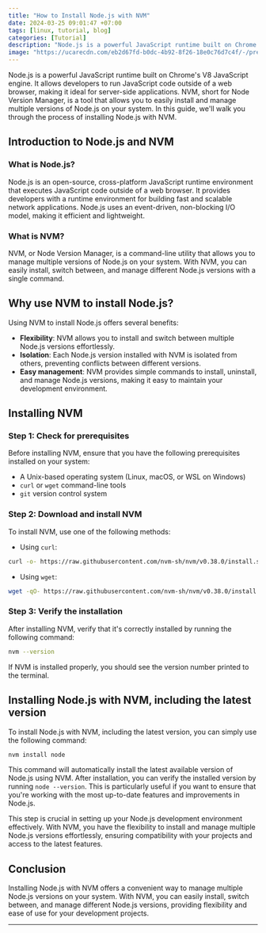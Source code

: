 ```yaml
---
title: "How to Install Node.js with NVM"
date: 2024-03-25 09:01:47 +07:00
tags: [linux, tutorial, blog]
categories: [Tutorial]
description: "Node.js is a powerful JavaScript runtime built on Chrome's V8 JavaScript engine. It allows developers to run JavaScript code outside of a web browser, making it ideal for server-side applications. NVM, short for Node Version Manager, is a tool that allows you to easily install and manage multiple versions of Node.js on your system. In this guide, we'll walk you through the process of installing Node.js with NVM."
image: "https://ucarecdn.com/eb2d67fd-b0dc-4b92-8f26-18e0c76d7c4f/-/preview/1000x420/"
---
```


Node.js is a powerful JavaScript runtime built on Chrome's V8 JavaScript engine. It allows developers to run JavaScript code outside of a web browser, making it ideal for server-side applications. NVM, short for Node Version Manager, is a tool that allows you to easily install and manage multiple versions of Node.js on your system. In this guide, we'll walk you through the process of installing Node.js with NVM.

## Introduction to Node.js and NVM

### What is Node.js?

Node.js is an open-source, cross-platform JavaScript runtime environment that executes JavaScript code outside of a web browser. It provides developers with a runtime environment for building fast and scalable network applications. Node.js uses an event-driven, non-blocking I/O model, making it efficient and lightweight.

### What is NVM?

NVM, or Node Version Manager, is a command-line utility that allows you to manage multiple versions of Node.js on your system. With NVM, you can easily install, switch between, and manage different Node.js versions with a single command.

## Why use NVM to install Node.js?

Using NVM to install Node.js offers several benefits:

- **Flexibility**: NVM allows you to install and switch between multiple Node.js versions effortlessly.
- **Isolation**: Each Node.js version installed with NVM is isolated from others, preventing conflicts between different versions.
- **Easy management**: NVM provides simple commands to install, uninstall, and manage Node.js versions, making it easy to maintain your development environment.

## Installing NVM

### Step 1: Check for prerequisites

Before installing NVM, ensure that you have the following prerequisites installed on your system:

- A Unix-based operating system (Linux, macOS, or WSL on Windows)
- `curl` or `wget` command-line tools
- `git` version control system

### Step 2: Download and install NVM

To install NVM, use one of the following methods:

- Using `curl`:

```bash
curl -o- https://raw.githubusercontent.com/nvm-sh/nvm/v0.38.0/install.sh | bash
```

- Using `wget`:

```bash
wget -qO- https://raw.githubusercontent.com/nvm-sh/nvm/v0.38.0/install.sh | bash
```

### Step 3: Verify the installation

After installing NVM, verify that it's correctly installed by running the following command:

```bash
nvm --version
```

If NVM is installed properly, you should see the version number printed to the terminal.

## Installing Node.js with NVM, including the latest version

To install Node.js with NVM, including the latest version, you can simply use the following command:

```bash
nvm install node
```

This command will automatically install the latest available version of Node.js using NVM. After installation, you can verify the installed version by running `node --version`. This is particularly useful if you want to ensure that you're working with the most up-to-date features and improvements in Node.js.

This step is crucial in setting up your Node.js development environment effectively. With NVM, you have the flexibility to install and manage multiple Node.js versions effortlessly, ensuring compatibility with your projects and access to the latest features.

## Conclusion

Installing Node.js with NVM offers a convenient way to manage multiple Node.js versions on your system. With NVM, you can easily install, switch between, and manage different Node.js versions, providing flexibility and ease of use for your development projects.

---
